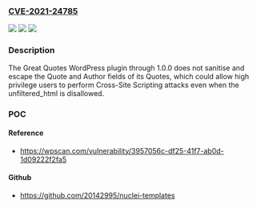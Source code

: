 ### [CVE-2021-24785](https://cve.mitre.org/cgi-bin/cvename.cgi?name=CVE-2021-24785)
![](https://img.shields.io/static/v1?label=Product&message=Great%20Quotes&color=blue)
![](https://img.shields.io/static/v1?label=Version&message=1.0.0%3C%3D%201.0.0%20&color=brighgreen)
![](https://img.shields.io/static/v1?label=Vulnerability&message=CWE-79%20Cross-site%20Scripting%20(XSS)&color=brighgreen)

### Description

The Great Quotes WordPress plugin through 1.0.0 does not sanitise and escape the Quote and Author fields of its Quotes, which could allow high privilege users to perform Cross-Site Scripting attacks even when the unfiltered_html is disallowed.

### POC

#### Reference
- https://wpscan.com/vulnerability/3957056c-df25-41f7-ab0d-1d09222f2fa5

#### Github
- https://github.com/20142995/nuclei-templates


